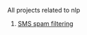 All projects related to nlp

1. [SMS spam filtering](https://github.com/Kavya-sree/NLP-projects/blob/main/SMS_spam_filtering.ipynb)
